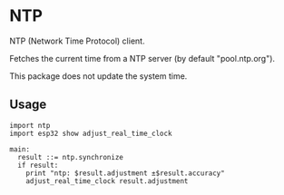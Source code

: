 # NTP

NTP (Network Time Protocol) client.

Fetches the current time from a NTP server (by default "pool.ntp.org").

This package does not update the system time.

## Usage

```
import ntp
import esp32 show adjust_real_time_clock

main:
  result ::= ntp.synchronize
  if result:
    print "ntp: $result.adjustment ±$result.accuracy"
    adjust_real_time_clock result.adjustment
```
